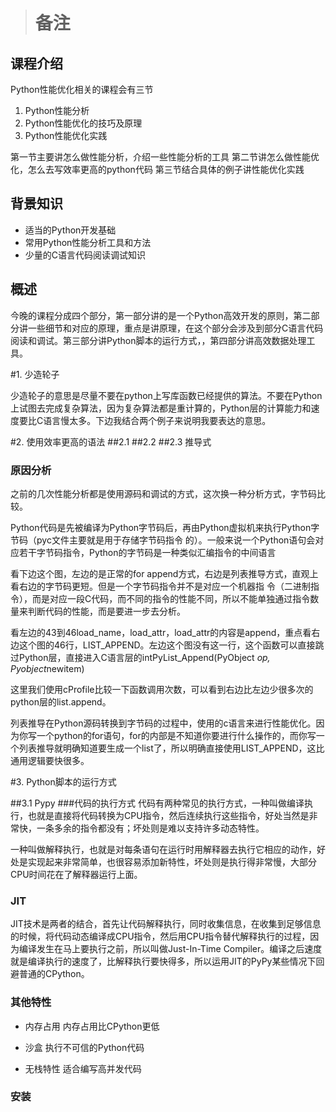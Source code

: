> # 备注

## 课程介绍

Python性能优化相关的课程会有三节

1. Python性能分析
2. Python性能优化的技巧及原理
3. Python性能优化实践

第一节主要讲怎么做性能分析，介绍一些性能分析的工具
第二节讲怎么做性能优化，怎么去写效率更高的python代码
第三节结合具体的例子讲性能优化实践

## 背景知识

- 适当的Python开发基础
- 常用Python性能分析工具和方法
- 少量的C语言代码阅读调试知识
## 概述

今晚的课程分成四个部分，第一部分讲的是一个Python高效开发的原则，第二部分讲一些细节和对应的原理，重点是讲原理，在这个部分会涉及到部分C语言代码阅读和调试。第三部分讲Python脚本的运行方式，，第四部分讲高效数据处理工具。

#1. 少造轮子

少造轮子的意思是尽量不要在python上写库函数已经提供的算法。不要在Python上试图去完成复杂算法，因为复杂算法都是重计算的，Python层的计算能力和速度要比C语言慢太多。下边我结合两个例子来说明我要表达的意思。

#2. 使用效率更高的语法
##2.1
##2.2
##2.3 推导式
### 原因分析
之前的几次性能分析都是使用源码和调试的方式，这次换一种分析方式，字节码比较。

Python代码是先被编译为Python字节码后，再由Python虚拟机来执行Python字节码（pyc文件主要就是用于存储字节码指令 的）。一般来说一个Python语句会对应若干字节码指令，Python的字节码是一种类似汇编指令的中间语言

看下边这个图，左边的是正常的for append方式，右边是列表推导方式，直观上看右边的字节码更短。但是一个字节码指令并不是对应一个机器指 令（二进制指令），而是对应一段C代码，而不同的指令的性能不同，所以不能单独通过指令数量来判断代码的性能，而是要进一步去分析。

看左边的43到46load_name，load_attr，load_attr的内容是append，重点看右边这个图的46行，LIST_APPEND。左边这个图没有这一行，这个函数可以直接跳过Python层，直接进入C语言层的intPyList_Append(PyObject *op, Pyobject*newitem)

这里我们使用cProfile比较一下函数调用次数，可以看到右边比左边少很多次的python层的list.append。

列表推导在Python源码转换到字节码的过程中，使用的c语言来进行性能优化。因为你写一个python的for语句，for的内部是不知道你要进行什么操作的，而你写一个列表推导就明确知道要生成一个list了，所以明确直接使用LIST_APPEND，这比通用逻辑要快很多。



#3. Python脚本的运行方式

##3.1 Pypy
###代码的执行方式
代码有两种常见的执行方式，一种叫做编译执行，也就是直接将代码转换为CPU指令，然后连续执行这些指令，好处当然是非常快，一条多余的指令都没有；坏处则是难以支持许多动态特性。

一种叫做解释执行，也就是对每条语句在运行时用解释器去执行它相应的动作，好处是实现起来非常简单，也很容易添加新特性，坏处则是执行得非常慢，大部分CPU时间花在了解释器运行上面。



### JIT

JIT技术是两者的结合，首先让代码解释执行，同时收集信息，在收集到足够信息的时候，将代码动态编译成CPU指令，然后用CPU指令替代解释执行的过程，因为编译发生在马上要执行之前，所以叫做Just-In-Time Compiler。编译之后速度就是编译执行的速度了，比解释执行要快得多，所以运用JIT的PyPy某些情况下回避普通的CPython。



### 其他特性

- 内存占用  内存占用比CPython更低

- 沙盒   执行不可信的Python代码

- 无栈特性  适合编写高并发代码

### 安装

